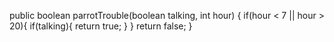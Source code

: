 public boolean parrotTrouble(boolean talking, int hour) {
if(hour < 7 || hour > 20){
if(talking){
return true;
}
}
return false;
}
